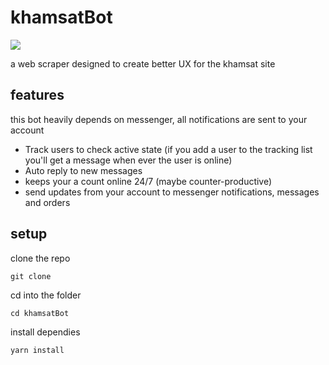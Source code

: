 # khamsatBot
![](https://khamsat.hsoubcdn.com/assets/images/khamsat-og-77d96e90f60e31e7bf47cfd842c973827b6fab6dbee37b0192fdc33eafe7227f.png)


a web scraper designed to create better UX for the khamsat site 

## features
this bot heavily depends on messenger, all notifications are sent to your account 
- Track users to check active state (if you add a user to the tracking list you'll get a message when ever the user is online)
- Auto reply to new messages 
- keeps your a count online 24/7 (maybe counter-productive)
- send updates from your account to messenger notifications, messages and orders

## setup
clone the repo
```
git clone 
```
cd into the folder
```
cd khamsatBot
```
install dependies
```
yarn install
```
